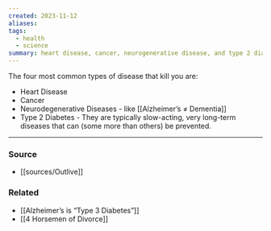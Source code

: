 ```yaml
---
created: 2023-11-12
aliases: 
tags:
  - health
  - science
summary: heart disease, cancer, neurogenerative disease, and type 2 diabetes
---
```

The four most common types of disease that kill you are:
- Heart Disease
- Cancer
- Neurodegenerative Diseases - like [[Alzheimer’s ≠ Dementia]]
- Type 2 Diabetes - 
They are typically slow-acting, very long-term diseases that can (some more than others) be prevented. 

****
### Source
- [[sources/Outlive]]

### Related
- [[Alzheimer’s is “Type 3 Diabetes”]]
- [[4 Horsemen of Divorce]]